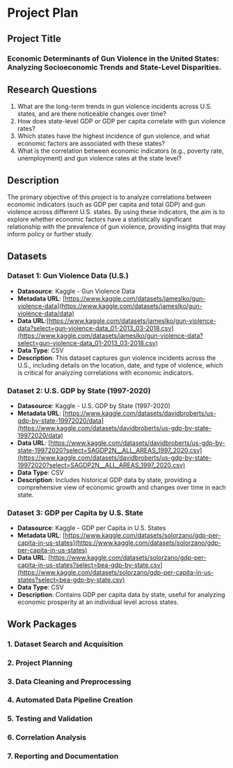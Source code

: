 # Project Plan

## Project Title

### **Economic Determinants of Gun Violence in the United States: Analyzing Socioeconomic Trends and State-Level Disparities.**

## Research Questions
1. What are the long-term trends in gun violence incidents across U.S. states, and are there noticeable changes over time?
2. How does state-level GDP or GDP per capita correlate with gun violence rates?
3. Which states have the highest incidence of gun violence, and what economic factors are associated with these states?
4. What is the correlation between economic indicators (e.g., poverty rate, unemployment) and gun violence rates at the state level?

## Description
The primary objective of this project is to analyze correlations between economic indicators (such as GDP per capita and total GDP) and gun violence across different U.S. states. By using these indicators, the aim is to explore whether economic factors have a statistically significant relationship with the prevalence of gun violence, providing insights that may inform policy or further study.

## Datasets

### Dataset 1: Gun Violence Data (U.S.)
- **Datasource**: Kaggle - Gun Violence Data
- **Metadata URL**: [https://www.kaggle.com/datasets/jameslko/gun-violence-data](https://www.kaggle.com/datasets/jameslko/gun-violence-data/data)
- **Data URL**:[https://www.kaggle.com/datasets/jameslko/gun-violence-data?select=gun-violence-data_01-2013_03-2018.csv](https://www.kaggle.com/datasets/jameslko/gun-violence-data?select=gun-violence-data_01-2013_03-2018.csv)
- **Data Type**: CSV
- **Description**: This dataset captures gun violence incidents across the U.S., including details on the location, date, and type of violence, which is critical for analyzing correlations with economic indicators.

### Dataset 2: U.S. GDP by State (1997-2020)
- **Datasource**: Kaggle - U.S. GDP by State (1997-2020)
- **Metadata URL**: [https://www.kaggle.com/datasets/davidbroberts/us-gdp-by-state-19972020/data](https://www.kaggle.com/datasets/davidbroberts/us-gdp-by-state-19972020/data)
- **Data URL**: [https://www.kaggle.com/datasets/davidbroberts/us-gdp-by-state-19972020?select=SAGDP2N__ALL_AREAS_1997_2020.csv](https://www.kaggle.com/datasets/davidbroberts/us-gdp-by-state-19972020?select=SAGDP2N__ALL_AREAS_1997_2020.csv)
- **Data Type**: CSV
- **Description**: Includes historical GDP data by state, providing a comprehensive view of economic growth and changes over time in each state.
  
### Dataset 3: GDP per Capita by U.S. State
- **Datasource**: Kaggle - GDP per Capita in U.S. States
- **Metadata URL**: [https://www.kaggle.com/datasets/solorzano/gdp-per-capita-in-us-states](https://www.kaggle.com/datasets/solorzano/gdp-per-capita-in-us-states)
- **Data URL**: [https://www.kaggle.com/datasets/solorzano/gdp-per-capita-in-us-states?select=bea-gdp-by-state.csv](https://www.kaggle.com/datasets/solorzano/gdp-per-capita-in-us-states?select=bea-gdp-by-state.csv)
- **Data Type**: CSV
- **Description**: Contains GDP per capita data by state, useful for analyzing economic prosperity at an individual level across states.


## Work Packages

### 1. Dataset Search and Acquisition
### 2. Project Planning
### 3. Data Cleaning and Preprocessing
### 4. Automated Data Pipeline Creation
### 5. Testing and Validation
### 6. Correlation Analysis
### 7. Reporting and Documentation
